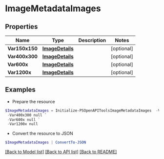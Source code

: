 # ImageMetadataImages
## Properties

Name | Type | Description | Notes
------------ | ------------- | ------------- | -------------
**Var150x150** | [**ImageDetails**](.md) |  | [optional] 
**Var400x300** | [**ImageDetails**](.md) |  | [optional] 
**Var600x** | [**ImageDetails**](.md) |  | [optional] 
**Var1200x** | [**ImageDetails**](.md) |  | [optional] 

## Examples

- Prepare the resource
```powershell
$ImageMetadataImages = Initialize-PSOpenAPIToolsImageMetadataImages  -Var150x150 null `
 -Var400x300 null `
 -Var600x null `
 -Var1200x null
```

- Convert the resource to JSON
```powershell
$ImageMetadataImages | ConvertTo-JSON
```

[[Back to Model list]](../README.md#documentation-for-models) [[Back to API list]](../README.md#documentation-for-api-endpoints) [[Back to README]](../README.md)

